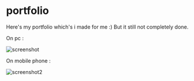 # portfolio

Here's my portfolio which's i made for me :)
But it still not completely done.

On pc : 

![screenshot](https://user-images.githubusercontent.com/93403510/179701985-d705a15e-8ca5-4306-b4e3-7d34b4ef636e.png)


On mobile phone :

![screenshot2](https://user-images.githubusercontent.com/93403510/179702048-7786e175-c1e2-4491-978b-73729c21fd73.png)
